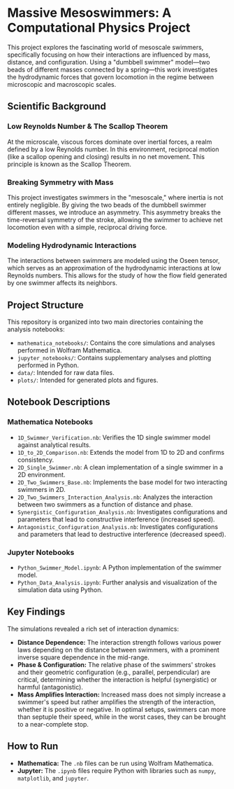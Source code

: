 # Massive Mesoswimmers: A Computational Physics Project

This project explores the fascinating world of mesoscale swimmers, specifically focusing on how their interactions are influenced by mass, distance, and configuration. Using a "dumbbell swimmer" model—two beads of different masses connected by a spring—this work investigates the hydrodynamic forces that govern locomotion in the regime between microscopic and macroscopic scales.

## Scientific Background

### Low Reynolds Number & The Scallop Theorem
At the microscale, viscous forces dominate over inertial forces, a realm defined by a low Reynolds number. In this environment, reciprocal motion (like a scallop opening and closing) results in no net movement. This principle is known as the Scallop Theorem.

### Breaking Symmetry with Mass
This project investigates swimmers in the "mesoscale," where inertia is not entirely negligible. By giving the two beads of the dumbbell swimmer different masses, we introduce an asymmetry. This asymmetry breaks the time-reversal symmetry of the stroke, allowing the swimmer to achieve net locomotion even with a simple, reciprocal driving force.

### Modeling Hydrodynamic Interactions
The interactions between swimmers are modeled using the Oseen tensor, which serves as an approximation of the hydrodynamic interactions at low Reynolds numbers. This allows for the study of how the flow field generated by one swimmer affects its neighbors.

## Project Structure

This repository is organized into two main directories containing the analysis notebooks:

-   `mathematica_notebooks/`: Contains the core simulations and analyses performed in Wolfram Mathematica.
-   `jupyter_notebooks/`: Contains supplementary analyses and plotting performed in Python.
-   `data/`: Intended for raw data files.
-   `plots/`: Intended for generated plots and figures.

## Notebook Descriptions

### Mathematica Notebooks
-   `1D_Swimmer_Verification.nb`: Verifies the 1D single swimmer model against analytical results.
-   `1D_to_2D_Comparison.nb`: Extends the model from 1D to 2D and confirms consistency.
-   `2D_Single_Swimmer.nb`: A clean implementation of a single swimmer in a 2D environment.
-   `2D_Two_Swimmers_Base.nb`: Implements the base model for two interacting swimmers in 2D.
-   `2D_Two_Swimmers_Interaction_Analysis.nb`: Analyzes the interaction between two swimmers as a function of distance and phase.
-   `Synergistic_Configuration_Analysis.nb`: Investigates configurations and parameters that lead to constructive interference (increased speed).
-   `Antagonistic_Configuration_Analysis.nb`: Investigates configurations and parameters that lead to destructive interference (decreased speed).

### Jupyter Notebooks
-   `Python_Swimmer_Model.ipynb`: A Python implementation of the swimmer model.
-   `Python_Data_Analysis.ipynb`: Further analysis and visualization of the simulation data using Python.

## Key Findings

The simulations revealed a rich set of interaction dynamics:
-   **Distance Dependence:** The interaction strength follows various power laws depending on the distance between swimmers, with a prominent inverse square dependence in the mid-range.
-   **Phase & Configuration:** The relative phase of the swimmers' strokes and their geometric configuration (e.g., parallel, perpendicular) are critical, determining whether the interaction is helpful (synergistic) or harmful (antagonistic).
-   **Mass Amplifies Interaction:** Increased mass does not simply increase a swimmer's speed but rather amplifies the strength of the interaction, whether it is positive or negative. In optimal setups, swimmers can more than septuple their speed, while in the worst cases, they can be brought to a near-complete stop.

## How to Run
-   **Mathematica:** The `.nb` files can be run using Wolfram Mathematica.
-   **Jupyter:** The `.ipynb` files require Python with libraries such as `numpy`, `matplotlib`, and `jupyter`. 